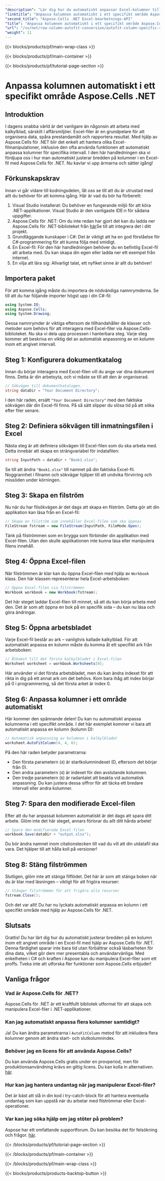 ```yaml
---
"description": "Lär dig hur du automatiskt anpassar Excel-kolumner till specifika områden med Aspose.Cells för .NET med den här detaljerade steg-för-steg-handledningen."
"linktitle": "Anpassa kolumnen automatiskt i ett specifikt område Aspose.Cells .NET"
"second_title": "Aspose.Cells .NET Excel-bearbetnings-API"
"title": "Anpassa kolumnen automatiskt i ett specifikt område Aspose.Cells .NET"
"url": "/sv/net/row-column-autofit-conversion/autofit-column-specific-range/"
"weight": 11
---
```


{{< blocks/products/pf/main-wrap-class >}}

{{< blocks/products/pf/main-container >}}

{{< blocks/products/pf/tutorial-page-section >}}

# Anpassa kolumnen automatiskt i ett specifikt område Aspose.Cells .NET

## Introduktion
I dagens snabba värld är det vanligare än någonsin att arbeta med kalkylblad, särskilt i affärsmiljöer. Excel-filer är en grundpelare för att organisera data, spåra prestandamått och rapportera resultat. Med hjälp av Aspose.Cells för .NET blir det enkelt att hantera olika Excel-filmanipulationer, inklusive den ofta använda funktionen att automatiskt anpassa kolumner för specifika intervall. I den här handledningen ska vi fördjupa oss i hur man automatiskt justerar bredden på kolumner i en Excel-fil med Aspose.Cells för .NET. Nu kavlar vi upp ärmarna och sätter igång!
## Förkunskapskrav
Innan vi går vidare till kodningsdelen, låt oss se till att du är utrustad med allt du behöver för att komma igång. Här är vad du bör ha förberett:
1. Visual Studio installerat: Du behöver en fungerande miljö för att köra .NET-applikationer. Visual Studio är den vanligaste IDE:n för sådana uppgifter.
2. Aspose.Cells för .NET: Om du inte redan har gjort det kan du ladda ner Aspose.Cells för .NET-biblioteket från [här](https://releases.aspose.com/cells/net/)Se till att integrera det i ditt projekt.
3. Grundläggande kunskaper i C#: Det är viktigt att ha en god förståelse för C#-programmering för att kunna följa med smidigt.
4. En Excel-fil: För den här handledningen behöver du en befintlig Excel-fil att arbeta med. Du kan skapa din egen eller ladda ner ett exempel från internet.
5. En vilja att lära sig: Allvarligt talat, ett nyfiket sinne är allt du behöver!
## Importera paket
För att komma igång måste du importera de nödvändiga namnrymderna. Se till att du har följande importer högst upp i din C#-fil:
```csharp
using System.IO;
using Aspose.Cells;
using System.Drawing;
```
Dessa namnrymder är viktiga eftersom de tillhandahåller de klasser och metoder som behövs för att interagera med Excel-filer via Aspose.Cells-biblioteket.
Nu ska vi dela upp processen i hanterbara steg. Varje steg kommer att beskriva en viktig del av automatisk anpassning av en kolumn inom ett angivet intervall.
## Steg 1: Konfigurera dokumentkatalog
Innan du börjar interagera med Excel-filen vill du ange var dina dokument finns. Detta är din arbetsyta, och vi måste se till att den är organiserad.
```csharp
// Sökvägen till dokumentkatalogen.
string dataDir = "Your Document Directory";
```
I den här raden, ersätt `"Your Document Directory"` med den faktiska sökvägen där din Excel-fil finns. På så sätt slipper du slösa tid på att söka efter filer senare.
## Steg 2: Definiera sökvägen till inmatningsfilen i Excel
Nästa steg är att definiera sökvägen till Excel-filen som du ska arbeta med. Detta innebär att skapa en strängvariabel för indatafilen:
```csharp
string InputPath = dataDir + "Book1.xlsx";
```
Se till att ändra `"Book1.xlsx"` till namnet på din faktiska Excel-fil. Noggrannhet i filnamn och sökvägar hjälper till att undvika förvirring och missöden under körningen.
## Steg 3: Skapa en filström
Nu när du har filsökvägen är det dags att skapa en filström. Detta gör att din applikation kan läsa från en Excel-fil:
```csharp
// Skapa en filström som innehåller Excel-filen som ska öppnas
FileStream fstream = new FileStream(InputPath, FileMode.Open);
```
Tänk på filströmmen som en brygga som förbinder din applikation med Excel-filen. Utan den skulle applikationen inte kunna läsa eller manipulera filens innehåll.
## Steg 4: Öppna Excel-filen
När filströmmen är klar kan du öppna Excel-filen med hjälp av `Workbook` klass. Den här klassen representerar hela Excel-arbetsboken:
```csharp
// Öppna Excel-filen via filströmmen
Workbook workbook = new Workbook(fstream);
```
Det här steget laddar Excel-filen till minnet, så att du kan börja arbeta med den. Det är som att öppna en bok på en specifik sida – du kan nu läsa och göra ändringar.
## Steg 5: Öppna arbetsbladet 
Varje Excel-fil består av ark – vanligtvis kallade kalkylblad. För att automatiskt anpassa en kolumn måste du komma åt ett specifikt ark från arbetsboken:
```csharp
// Åtkomst till det första kalkylbladet i Excel-filen
Worksheet worksheet = workbook.Worksheets[0];
```
Här använder vi det första arbetsbladet, men du kan ändra indexet för att rikta in dig på ett annat ark om det behövs. Kom bara ihåg att index börjar på 0 i programmering, så det första arket är index 0.
## Steg 6: Anpassa kolumner i ett område automatiskt
Här kommer den spännande delen! Du kan nu automatiskt anpassa kolumnerna i ett specifikt område. I det här exemplet kommer vi bara att automatiskt anpassa en kolumn (kolumn D):
```csharp
// Automatisk anpassning av kolumnen i kalkylbladet
worksheet.AutoFitColumn(4, 4, 6);
```
På den här raden betyder parametrarna:
- Den första parametern (`4`) är startkolumnindexet (D, eftersom det börjar från 0).
- Den andra parametern (`4`) är indexet för den avslutande kolumnen.
- Den tredje parametern (`6`) är radantalet att beakta vid automatisk anpassning.
Du kan justera dessa siffror för att täcka ett bredare intervall eller andra kolumner.
## Steg 7: Spara den modifierade Excel-filen
Efter att du har anpassat kolumnen automatiskt är det dags att spara ditt arbete. Glöm inte det här steget, annars förlorar du allt ditt hårda arbete!
```csharp
// Spara den modifierade Excel-filen
workbook.Save(dataDir + "output.xlsx");
```
Du bör ändra namnet inom citationstecken till vad du vill att din utdatafil ska vara. Det hjälper till att hålla koll på versioner!
## Steg 8: Stäng filströmmen
Slutligen, glöm inte att stänga filflödet. Det här är som att stänga boken när du är klar med läsningen – viktigt för att frigöra resurser:
```csharp
// Stänger filströmmen för att frigöra alla resurser
fstream.Close();
```
Och det var allt! Du har nu lyckats automatiskt anpassa en kolumn i ett specifikt område med hjälp av Aspose.Cells för .NET.
## Slutsats
Grattis! Du har lärt dig hur du automatiskt justerar bredden på en kolumn inom ett angivet område i en Excel-fil med hjälp av Aspose.Cells för .NET. Denna färdighet sparar inte bara tid utan förbättrar också läsbarheten för dina data, vilket gör dem mer presentabla och användarvänliga. Med enkelheten i C# och kraften i Aspose kan du manipulera Excel-filer som ett proffs. Tveka inte att utforska fler funktioner som Aspose.Cells erbjuder!
## Vanliga frågor
### Vad är Aspose.Cells för .NET?
Aspose.Cells för .NET är ett kraftfullt bibliotek utformat för att skapa och manipulera Excel-filer i .NET-applikationer.
### Kan jag automatiskt anpassa flera kolumner samtidigt?
Ja! Du kan ändra parametrarna i `AutoFitColumn` metod för att inkludera flera kolumner genom att ändra start- och slutkolumnindex.
### Behöver jag en licens för att använda Aspose.Cells?
Du kan använda Aspose.Cells gratis under en provperiod, men för produktionsanvändning krävs en giltig licens. Du kan kolla in alternativen. [här](https://purchase.aspose.com/buy).
### Hur kan jag hantera undantag när jag manipulerar Excel-filer?
Det är bäst att slå in din kod i try-catch-block för att hantera eventuella undantag som kan uppstå när du arbetar med filströmmar eller Excel-operationer.
### Var kan jag söka hjälp om jag stöter på problem?
Aspose har ett omfattande supportforum. Du kan besöka det för felsökning och frågor. [här](https://forum.aspose.com/c/cells/9).


{{< /blocks/products/pf/tutorial-page-section >}}

{{< /blocks/products/pf/main-container >}}

{{< /blocks/products/pf/main-wrap-class >}}

{{< blocks/products/products-backtop-button >}}